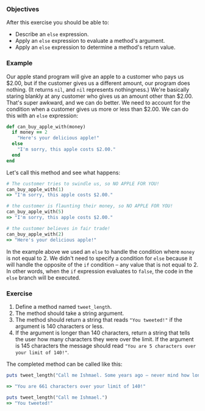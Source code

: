 <!-- { ids:[68], language:'Ruby', type:'workshop', order: 1, name:'Else Expression', description:'Learn how to evaluate arguments and determine values with the else expression.' }-->

### Objectives

After this exercise you should be able to:

- Describe an `else` expression.
- Apply an `else` expression to evaluate a method's argument.
- Apply an `else` expression to determine a method's return value.

### Example

Our apple stand program will give an apple to a customer who pays us $2.00, but if the customer gives us a different amount, our program does nothing. (It returns `nil`, and `nil` represents nothingness.) We're basically staring blankly at any customer who gives us an amount other than $2.00. That's super awkward, and we can do better. We need to account for the condition when a customer gives us more or less than $2.00. We can do this with an `else` expression:

```ruby
def can_buy_apple_with(money)
  if money == 2
    "Here's your delicious apple!"
  else
    "I'm sorry, this apple costs $2.00."
  end
end
```

Let's call this method and see what happens:

```ruby
# The customer tries to swindle us, so NO APPLE FOR YOU!
can_buy_apple_with(1)
=> "I'm sorry, this apple costs $2.00."

# the customer is flaunting their money, so NO APPLE FOR YOU!
can_buy_apple_with(5)
=> "I'm sorry, this apple costs $2.00."

# the customer believes in fair trade!
can_buy_apple_with(2)
=> "Here's your delicious apple!"
```

In the example above we used an `else` to handle the condition where `money` is not equal to 2. We didn't need to specify a condition for `else` because it will handle the opposite of the `if` condition – any value that is not equal to 2. In other words, when the `if` expression evaluates to `false`, the code in the `else` branch will be executed.

### Exercise

1. Define a method named `tweet_length`.
2. The method should take a string argument.
3. The method should return a string that reads `"You tweeted!"` if the argument is 140 characters or less.
4. If the argument is longer than 140 characters, return a string that tells the user how many characters they were over the limit. If the argument is 145 characters the message should read `"You are 5 characters over your limit of 140!"`.

The completed method can be called like this:

```ruby
puts tweet_length("Call me Ishmael. Some years ago – never mind how long precisely – having little or no money in my purse, and nothing particular to interest me on shore, I thought I would sail about a little and see the watery part of the world. It is a way I have of driving off the spleen, and regulating the circulation. Whenever I find myself growing grim about the mouth; whenever it is a damp, drizzly November in my soul; whenever I find myself involuntarily pausing before coffin warehouses, and bringing up the rear of every funeral I meet; and especially whenever my hypos get such an upper hand of me, that it requires a strong moral principle to prevent me from deliberately stepping into the street, and methodically knocking people's hats off--then, I account it high time to get to sea as soon as I can.")

=> "You are 661 characters over your limit of 140!"

puts tweet_length("Call me Ishmael.")
=> "You tweeted!"
```
